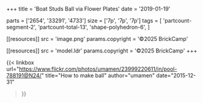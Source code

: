 +++
title = 'Boat Studs Ball via Flower Plates'
date  = '2019-01-19'

parts = ['2654', '33291', '4733']
size  = ['7p', '7p', '7p']
tags  = [
  'partcount-segment-2',
  'partcount-total-13',
  'shape-polyhedron-6',
]

[[resources]]
src              = 'image.png'
params.copyright = '©2025 BrickCamp'

[[resources]]
src              = 'model.ldr'
params.copyright = '©2025 BrickCamp'
+++

{{< linkbox
    url="https://www.flickr.com/photos/umamen/23999220611/in/pool-788191@N24/"
    title="How to make ball"
    author="umamen"
    date="2015-12-31"
>}}
